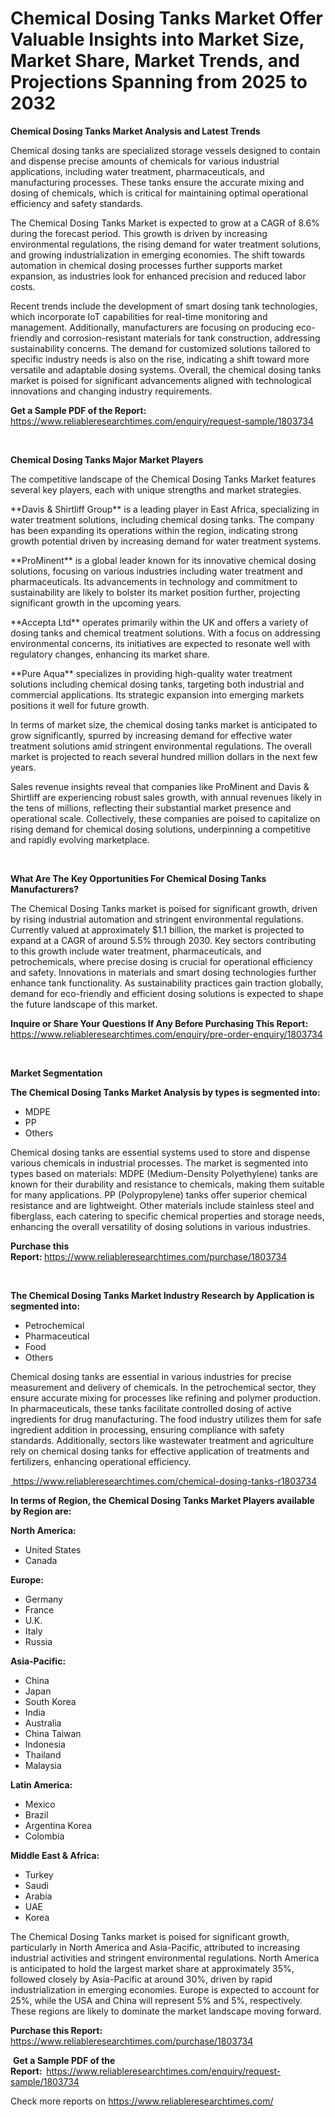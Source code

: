 <p><h1>Chemical Dosing Tanks Market Offer Valuable Insights into Market Size, Market Share, Market Trends, and Projections Spanning from 2025 to 2032</h1></p><p><strong>Chemical Dosing Tanks Market Analysis and Latest Trends</strong></p>
<p><p>Chemical dosing tanks are specialized storage vessels designed to contain and dispense precise amounts of chemicals for various industrial applications, including water treatment, pharmaceuticals, and manufacturing processes. These tanks ensure the accurate mixing and dosing of chemicals, which is critical for maintaining optimal operational efficiency and safety standards.</p><p>The Chemical Dosing Tanks Market is expected to grow at a CAGR of 8.6% during the forecast period. This growth is driven by increasing environmental regulations, the rising demand for water treatment solutions, and growing industrialization in emerging economies. The shift towards automation in chemical dosing processes further supports market expansion, as industries look for enhanced precision and reduced labor costs.</p><p>Recent trends include the development of smart dosing tank technologies, which incorporate IoT capabilities for real-time monitoring and management. Additionally, manufacturers are focusing on producing eco-friendly and corrosion-resistant materials for tank construction, addressing sustainability concerns. The demand for customized solutions tailored to specific industry needs is also on the rise, indicating a shift toward more versatile and adaptable dosing systems. Overall, the chemical dosing tanks market is poised for significant advancements aligned with technological innovations and changing industry requirements.</p></p>
<p><strong>Get a Sample PDF of the Report:&nbsp;</strong> <a href="https://www.reliableresearchtimes.com/enquiry/request-sample/1803734?utm_campaign=2722&utm_medium=2&utm_source=Github&utm_content=ia&utm_term=08032025&utm_id=chemical-dosing-tanks">https://www.reliableresearchtimes.com/enquiry/request-sample/1803734</a></p>
<p>&nbsp;</p>
<p><strong>Chemical Dosing Tanks Major Market Players</strong></p>
<p><p>The competitive landscape of the Chemical Dosing Tanks Market features several key players, each with unique strengths and market strategies. </p><p>**Davis & Shirtliff Group** is a leading player in East Africa, specializing in water treatment solutions, including chemical dosing tanks. The company has been expanding its operations within the region, indicating strong growth potential driven by increasing demand for water treatment systems.</p><p>**ProMinent** is a global leader known for its innovative chemical dosing solutions, focusing on various industries including water treatment and pharmaceuticals. Its advancements in technology and commitment to sustainability are likely to bolster its market position further, projecting significant growth in the upcoming years.</p><p>**Accepta Ltd** operates primarily within the UK and offers a variety of dosing tanks and chemical treatment solutions. With a focus on addressing environmental concerns, its initiatives are expected to resonate well with regulatory changes, enhancing its market share.</p><p>**Pure Aqua** specializes in providing high-quality water treatment solutions including chemical dosing tanks, targeting both industrial and commercial applications. Its strategic expansion into emerging markets positions it well for future growth.</p><p>In terms of market size, the chemical dosing tanks market is anticipated to grow significantly, spurred by increasing demand for effective water treatment solutions amid stringent environmental regulations. The overall market is projected to reach several hundred million dollars in the next few years.</p><p>Sales revenue insights reveal that companies like ProMinent and Davis & Shirtliff are experiencing robust sales growth, with annual revenues likely in the tens of millions, reflecting their substantial market presence and operational scale. Collectively, these companies are poised to capitalize on rising demand for chemical dosing solutions, underpinning a competitive and rapidly evolving marketplace.</p></p>
<p>&nbsp;</p>
<p><strong>What Are The Key Opportunities For Chemical Dosing Tanks Manufacturers?</strong></p>
<p><p>The Chemical Dosing Tanks market is poised for significant growth, driven by rising industrial automation and stringent environmental regulations. Currently valued at approximately $1.1 billion, the market is projected to expand at a CAGR of around 5.5% through 2030. Key sectors contributing to this growth include water treatment, pharmaceuticals, and petrochemicals, where precise dosing is crucial for operational efficiency and safety. Innovations in materials and smart dosing technologies further enhance tank functionality. As sustainability practices gain traction globally, demand for eco-friendly and efficient dosing solutions is expected to shape the future landscape of this market.</p></p>
<p><strong>Inquire or Share Your Questions If Any Before Purchasing This Report:</strong> <a href="https://www.reliableresearchtimes.com/enquiry/pre-order-enquiry/1803734?utm_campaign=2722&utm_medium=2&utm_source=Github&utm_content=ia&utm_term=08032025&utm_id=chemical-dosing-tanks">https://www.reliableresearchtimes.com/enquiry/pre-order-enquiry/1803734</a></p>
<p>&nbsp;</p>
<p><strong>Market Segmentation</strong></p>
<p><strong>The Chemical Dosing Tanks Market Analysis by types is segmented into:</strong></p>
<p><ul><li>MDPE</li><li>PP</li><li>Others</li></ul></p>
<p><p>Chemical dosing tanks are essential systems used to store and dispense various chemicals in industrial processes. The market is segmented into types based on materials: MDPE (Medium-Density Polyethylene) tanks are known for their durability and resistance to chemicals, making them suitable for many applications. PP (Polypropylene) tanks offer superior chemical resistance and are lightweight. Other materials include stainless steel and fiberglass, each catering to specific chemical properties and storage needs, enhancing the overall versatility of dosing solutions in various industries.</p></p>
<p><strong>Purchase this Report:&nbsp;</strong><a href="https://www.reliableresearchtimes.com/purchase/1803734?utm_campaign=2722&utm_medium=2&utm_source=Github&utm_content=ia&utm_term=08032025&utm_id=chemical-dosing-tanks">https://www.reliableresearchtimes.com/purchase/1803734</a></p>
<p>&nbsp;</p>
<p><strong>The Chemical Dosing Tanks Market Industry Research by Application is segmented into:</strong></p>
<p><ul><li>Petrochemical</li><li>Pharmaceutical</li><li>Food</li><li>Others</li></ul></p>
<p><p>Chemical dosing tanks are essential in various industries for precise measurement and delivery of chemicals. In the petrochemical sector, they ensure accurate mixing for processes like refining and polymer production. In pharmaceuticals, these tanks facilitate controlled dosing of active ingredients for drug manufacturing. The food industry utilizes them for safe ingredient addition in processing, ensuring compliance with safety standards. Additionally, sectors like wastewater treatment and agriculture rely on chemical dosing tanks for effective application of treatments and fertilizers, enhancing operational efficiency.</p></p>
<p><a href="https://www.reliableresearchtimes.com/chemical-dosing-tanks-r1803734?utm_campaign=2722&utm_medium=2&utm_source=Github&utm_content=ia&utm_term=08032025&utm_id=chemical-dosing-tanks">&nbsp;https://www.reliableresearchtimes.com/chemical-dosing-tanks-r1803734</a></p>
<p><strong>In terms of Region, the Chemical Dosing Tanks Market Players available by Region are:</strong></p>
<p>
    <p> <strong> North America: </strong>
        <ul>
            <li>United States</li>
            <li>Canada</li>
        </ul>
        </p> 
    <p> <strong> Europe: </strong>
        <ul>
            <li>Germany</li>
            <li>France</li>
            <li>U.K.</li>
            <li>Italy</li>
            <li>Russia</li>
        </ul>
        </p> 
    <p> <strong> Asia-Pacific: </strong>
        <ul>
            <li>China</li>
            <li>Japan</li>
            <li>South Korea</li>
            <li>India</li>
            <li>Australia</li>
            <li>China Taiwan</li>
            <li>Indonesia</li>
            <li>Thailand</li>
            <li>Malaysia</li>
        </ul>
        </p> 
    <p> <strong> Latin America: </strong>
        <ul>
            <li>Mexico</li>
            <li>Brazil</li>
            <li>Argentina Korea</li>
            <li>Colombia</li>
        </ul>
        </p> 
    <p> <strong> Middle East & Africa: </strong>
        <ul>
            <li>Turkey</li>
            <li>Saudi</li>
            <li>Arabia</li>
            <li>UAE</li>
            <li>Korea</li>
        </ul>
    </p>
    </p>
<p><p>The Chemical Dosing Tanks market is poised for significant growth, particularly in North America and Asia-Pacific, attributed to increasing industrial activities and stringent environmental regulations. North America is anticipated to hold the largest market share at approximately 35%, followed closely by Asia-Pacific at around 30%, driven by rapid industrialization in emerging economies. Europe is expected to account for 25%, while the USA and China will represent 5% and 5%, respectively. These regions are likely to dominate the market landscape moving forward.</p></p>
<p><strong>Purchase this Report: </strong><a href="https://www.reliableresearchtimes.com/purchase/1803734?utm_campaign=2722&utm_medium=2&utm_source=Github&utm_content=ia&utm_term=08032025&utm_id=chemical-dosing-tanks">https://www.reliableresearchtimes.com/purchase/1803734</a></p>
<p>&nbsp;<strong>Get a Sample PDF of the Report:&nbsp;&nbsp;</strong><a href="https://www.reliableresearchtimes.com/enquiry/request-sample/1803734?utm_campaign=2722&utm_medium=2&utm_source=Github&utm_content=ia&utm_term=08032025&utm_id=chemical-dosing-tanks">https://www.reliableresearchtimes.com/enquiry/request-sample/1803734</a></p>
<p><strong></strong></p>
<p>Check more reports on <a href="https://www.reliableresearchtimes.com/?utm_campaign=2722&utm_medium=2&utm_source=Github&utm_content=ia&utm_term=08032025&utm_id=chemical-dosing-tanks">https://www.reliableresearchtimes.com/</a></p>